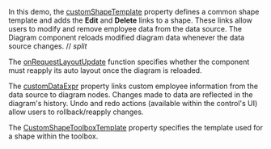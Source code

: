 In this demo, the [customShapeTemplate](/Documentation/ApiReference/UI_Components/dxDiagram/Configuration/#customShapeTemplate) property defines a common shape template and adds the **Edit** and **Delete** links to a shape. These links allow users to modify and remove employee data from the data source. The Diagram component reloads modified diagram data whenever the data source changes.
// _split_

The [onRequestLayoutUpdate](/Documentation/ApiReference/UI_Components/dxDiagram/Configuration/#onRequestLayoutUpdate) function specifies whether the component must reapply its auto layout once the diagram is reloaded.

The [customDataExpr](/Documentation/ApiReference/UI_Components/dxDiagram/Configuration/nodes/#customDataExpr) property links custom employee information from the data source to diagram nodes. Changes made to data are reflected in the diagram's history. Undo and redo actions (available within the control's UI) allow users to rollback/reapply changes.

The [CustomShapeToolboxTemplate](/Documentation/ApiReference/UI_Components/dxDiagram/Configuration/#customShapeToolboxTemplate) property specifies the template used for a shape within the toolbox.